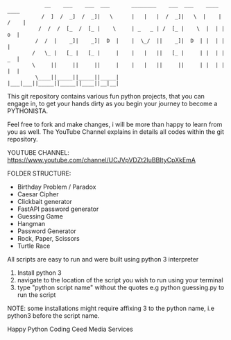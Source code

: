                 __    ___    ___  ___       ________    ___  ___    ____   ____
               /  ]  /  _]  /  _]|   \      |   |   |  /  _]|   \  |    | /    |
              /  /  /  [_  /  [_ |    \     | _   _ | /  [_ |    \  |  | |  o  |
             /  /  |    _]|    _]|  D  |    |  \_/  ||    _]|  D  | |  | |     |
            /   \_ |   [_ |   [_ |     |    |   |   ||   [_ |     | |  | |  _  |
            \     ||     ||     ||     |    |   |   ||     ||     | |  | |  |  |
             \____||_____||_____||_____|    |___|___||_____||_____||____||__|__|

This git repository contains various fun python projects, that you can engage in, to get your hands dirty as you begin your journey to become a PYTHONISTA.

Feel free to fork and make changes, i will be more than happy to learn from you as well. The YouTube Channel explains in details all codes within the git repository.

YOUTUBE CHANNEL: https://www.youtube.com/channel/UCJVpVDZt2luBBItyCpXkEmA

FOLDER STRUCTURE:

- Birthday Problem / Paradox
- Caesar Cipher
- Clickbait generator
- FastAPI password generator
- Guessing Game
- Hangman
- Password Generator
- Rock, Paper, Scissors
- Turtle Race

All scripts are easy to run and were built using python 3 interpreter

1. Install python 3
2. navigate to the location of the script you wish to run using your terminal
3. type "python script name" without the quotes e.g python guessing.py to run the script

NOTE: some installations might require affixing 3 to the python name, i.e python3 before the script name.

Happy Python Coding
Ceed Media Services
